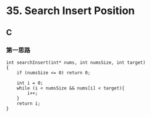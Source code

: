 
# 35. Search Insert Position


## C  


### 第一思路

```
int searchInsert(int* nums, int numsSize, int target)
{
    if (numsSize <= 0) return 0;
    
    int i = 0;
    while (i < numsSize && nums[i] < target){
        i++;
    }
    return i;
}
```
